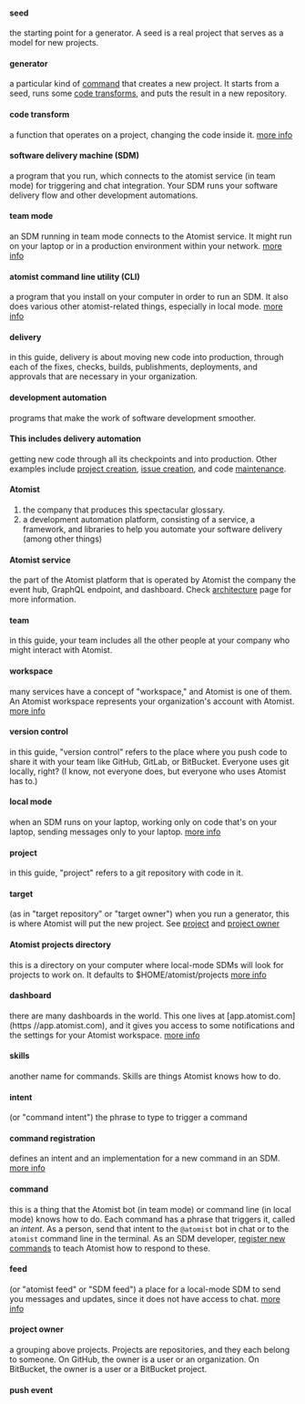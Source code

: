 #### seed
 the starting point for a generator. A seed is a real project that serves as a model for new projects.

#### generator
 a particular kind of [command](#command) that creates a new project. It starts from a seed, runs some [code transforms](#code-transform),
and puts the result in a new repository.

#### code transform
 a function that operates on a project, changing the code inside it. [more info](transform.md)

#### software delivery machine (SDM)
 a program that you run, which connects to the atomist service (in team mode) for triggering and chat integration. Your SDM runs your software delivery flow and other development automations.

#### team mode
 an SDM running in team mode connects to the Atomist service. It might run on your laptop or in 
a production environment within your network. [more info](team.md)

#### atomist command line utility (CLI)
 a program that you install on your computer in order to run an SDM. It also does various other atomist-related things, especially in local mode. [more info](cli.md)

#### delivery
 in this guide, delivery is about moving new code into production, through each of the fixes, checks, builds, publishments, deployments, and approvals that are necessary in your organization.

#### development automation
 programs that make the work of software development smoother. 
#### This includes delivery automation
 getting new code through all its checkpoints and into production. 
Other examples include [project creation](create.md), [issue creation](../user/lifecycle.md#issue), and code [maintenance](transform.md).

#### Atomist
 1. the company that produces this spectacular glossary. 
 2. a development automation platform, consisting of a service, a framework, and libraries to help you automate your software delivery (among other things)

#### Atomist service
 the part of the Atomist platform that is operated by Atomist the company
 the event hub, GraphQL endpoint, and dashboard. Check [architecture]() page for more information.

#### team
 in this guide, your team includes all the other people at your company who might interact with Atomist.

#### workspace
 many services have a concept of "workspace," and Atomist is one of them. An Atomist workspace represents your organization's account with Atomist. [more info](../user/dashboard.md#workspace)

#### version control
 in this guide, "version control" refers to the place where you push code to share it with your team
 like GitHub, GitLab, or BitBucket. Everyone uses git locally, right? (I know, not everyone does, but everyone who uses Atomist has to.)

#### local mode
 when an SDM runs on your laptop, working only on code that's on your laptop, sending messages only to your laptop. [more info](local.md)

#### project
 in this guide, "project" refers to a git repository with code in it.

#### target
 (as in "target repository" or "target owner") when you run a generator, this is where Atomist will put the new project. See [project](#project) and [project owner](#project-owner)

#### Atomist projects directory
 this is a directory on your computer where local-mode SDMs will look for projects to work on. It defaults to $HOME/atomist/projects [more info](local.md#directory-structure)

#### dashboard
 there are many dashboards in the world. This one lives at [app.atomist.com](https
//app.atomist.com), and it gives you access to some notifications and the settings for your Atomist workspace. [more info](../user/dashboard.md)

#### skills
 another name for commands. Skills are things Atomist knows how to do.

#### intent
 (or "command intent") the phrase to type to trigger a command

#### command registration
 defines an intent and an implementation for a new command in an SDM. [more info](commands.md)

#### command
 this is a thing that the Atomist bot (in team mode) or command line (in local mode) knows how to do. Each command has a phrase that triggers it, called an _intent_. As a person, send that intent to the `@atomist` bot in chat or to the `atomist` command line in the terminal. As an SDM developer, [register new commands](commands.md) to teach Atomist how to respond to these.

#### feed
 (or "atomist feed" or "SDM feed") a place for a local-mode SDM to send you messages and updates, since it does not have access to chat. [more info](cli.md#atomist-feed)

#### project owner
 a grouping above projects. Projects are repositories, and they each belong to someone. On GitHub, the owner is a user or an organization. On BitBucket, the owner is a user or a BitBucket project.

#### push event

